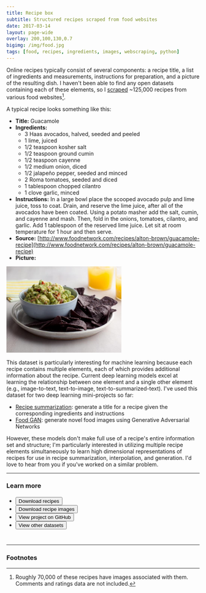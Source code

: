 ```yaml
---
title: Recipe box
subtitle: Structured recipes scraped from food websites
date: 2017-03-14
layout: page-wide
overlay: 200,100,130,0.7
bigimg: /img/food.jpg
tags: [food, recipes, ingredients, images, webscraping, python]
---
```


Online recipes typically consist of several components: a recipe title, a list of ingredients and measurements, instructions for preparation, and a picture of the resulting dish. I haven't been able to find any open datasets containing each of these elements, so I [scraped](https://github.com/rtlee9/recipe-box) ~125,000 recipes from various food websites[^1].

A typical recipe looks something like this:

* __Title:__ Guacamole
* __Ingredients:__
  * 3 Haas avocados, halved, seeded and peeled
  * 1 lime, juiced
  * 1/2 teaspoon kosher salt
  * 1/2 teaspoon ground cumin
  * 1/2 teaspoon cayenne
  * 1/2 medium onion, diced
  * 1/2 jalapeño pepper, seeded and minced
  * 2 Roma tomatoes, seeded and diced
  * 1 tablespoon chopped cilantro
  * 1 clove garlic, minced
* __Instructions:__ In a large bowl place the scooped avocado pulp and lime juice, toss to coat. Drain, and reserve the lime juice, after all of the avocados have been coated. Using a potato masher add the salt, cumin, and cayenne and mash. Then, fold in the onions, tomatoes, cilantro, and garlic. Add 1 tablespoon of the reserved lime juice. Let sit at room temperature for 1 hour and then serve.
* __Source:__ [http://www.foodnetwork.com/recipes/alton-brown/guacamole-recipe](http://www.foodnetwork.com/recipes/alton-brown/guacamole-recipe)
* __Picture:__

<img src="/img/guacamole.jpeg" style="width: 300px;"/>

This dataset is particularly interesting for machine learning because each recipe contains multiple elements, each of which provides additional information about the recipe. Current deep learning models excel at learning the relationship between one element and a single other element (e.g., image-to-text, text-to-image, text-to-summarized-text). I've used this dataset for two deep learning mini-projects so far:

* [Recipe summarization](https://github.com/rtlee9/recipe-summarization): generate a title for a recipe given the corresponding ingredients and instructions
* [Food GAN](https://github.com/rtlee9/food-GAN): generate novel food images using Generative Adversarial Networks

However, these models don't make full use of a recipe's entire information set and structure; I'm particularly interested in utilizing multiple recipe elements simultaneously to learn high dimensional representations of recipes for use in recipe summarization, interpolation, and generation. I'd love to hear from you if you've worked on a similar problem.


-----------------------------------------------------------------------------

### Learn more
<ul class="list-inline dataset" style="margin: 20px 0 40px 0;">
<li>
<a href="https://storage.googleapis.com/recipe-box/recipes_raw.zip" download>
  <button type="button" class="btn btn-primary btn-lg">
    <i class="fa fa-lg fa-download"></i>
      Download recipes
  </button>
</a>
</li>

<li>
<a href="https://storage.googleapis.com/recipe-box/imgs.zip" download>
  <button type="button" class="btn btn-primary btn-lg">
    <i class="fa fa-lg fa-download"></i>
      Download recipe images
  </button>
</a>
</li>

<li>
<a href="https://github.com/rtlee9/recipe-box">
  <button type="button" class="btn btn-primary btn-lg">
    <i class="fa fa-lg fa-github"></i>
      View project on GitHub
  </button>
</a>
</li>

<li>
<a href="/datasets">
  <button type="button" class="btn btn-primary btn-lg">
    <i class="fa fa-lg fa-database"></i>
      View other datasets
  </button>
</a>
</li>
</ul>

-----------------------------------------------------------------------------

### Footnotes
[^1]: Roughly 70,000 of these recipes have images associated with them. Comments and ratings data are not included.
